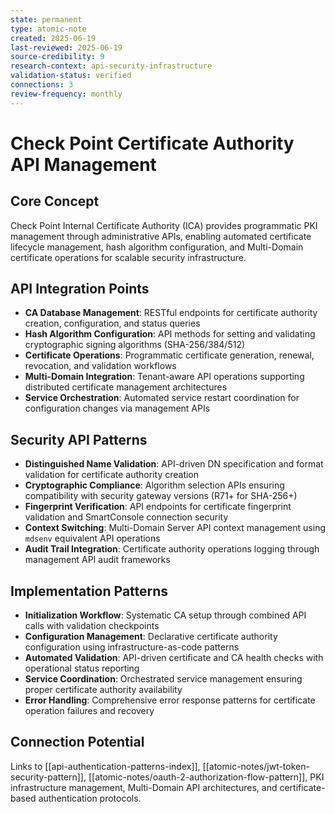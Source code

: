 ```yaml
---
state: permanent
type: atomic-note
created: 2025-06-19
last-reviewed: 2025-06-19
source-credibility: 9
research-context: api-security-infrastructure
validation-status: verified
connections: 3
review-frequency: monthly
---
```


# Check Point Certificate Authority API Management

## Core Concept
Check Point Internal Certificate Authority (ICA) provides programmatic PKI management through administrative APIs, enabling automated certificate lifecycle management, hash algorithm configuration, and Multi-Domain certificate operations for scalable security infrastructure.

## API Integration Points
- **CA Database Management**: RESTful endpoints for certificate authority creation, configuration, and status queries
- **Hash Algorithm Configuration**: API methods for setting and validating cryptographic signing algorithms (SHA-256/384/512)
- **Certificate Operations**: Programmatic certificate generation, renewal, revocation, and validation workflows
- **Multi-Domain Integration**: Tenant-aware API operations supporting distributed certificate management architectures
- **Service Orchestration**: Automated service restart coordination for configuration changes via management APIs

## Security API Patterns
- **Distinguished Name Validation**: API-driven DN specification and format validation for certificate authority creation
- **Cryptographic Compliance**: Algorithm selection APIs ensuring compatibility with security gateway versions (R71+ for SHA-256+)
- **Fingerprint Verification**: API endpoints for certificate fingerprint validation and SmartConsole connection security
- **Context Switching**: Multi-Domain Server API context management using `mdsenv` equivalent API operations
- **Audit Trail Integration**: Certificate authority operations logging through management API audit frameworks

## Implementation Patterns
- **Initialization Workflow**: Systematic CA setup through combined API calls with validation checkpoints
- **Configuration Management**: Declarative certificate authority configuration using infrastructure-as-code patterns
- **Automated Validation**: API-driven certificate and CA health checks with operational status reporting
- **Service Coordination**: Orchestrated service management ensuring proper certificate authority availability
- **Error Handling**: Comprehensive error response patterns for certificate operation failures and recovery

## Connection Potential
Links to [[api-authentication-patterns-index]], [[atomic-notes/jwt-token-security-pattern]], [[atomic-notes/oauth-2-authorization-flow-pattern]], PKI infrastructure management, Multi-Domain API architectures, and certificate-based authentication protocols.